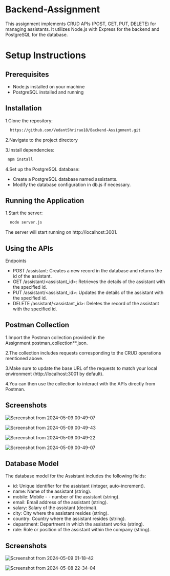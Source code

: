 
# Backend-Assignment

This assignment implements CRUD APIs (POST, GET, PUT, DELETE) for managing assistants. It utilizes Node.js with Express for the backend and PostgreSQL for the database.

# Setup Instructions



## Prerequisites

- Node.js installed on your machine
- PostgreSQL installed and running



## Installation

1.Clone the repository:

```bash
  https://github.com/VedantShrirao18/Backend-Assignment.git
```
2.Navigate to the project directory

3.Install dependencies:

```bash
 npm install

```
4.Set up the PostgreSQL database:
- Create a PostgreSQL database named assistants.
- Modify the database configuration in db.js if necessary.







    
## Running the Application

1.Start the server:

```bash
  node server.js
```
The server will start running on http://localhost:3001.




## Using the APIs

Endpoints

- POST /assistant: Creates a new record in the database and returns the id of the assistant.
- GET /assistant/<assistant_id>: Retrieves the details of the assistant with the specified id.
- PUT /assistant/<assistant_id>: Updates the details of the assistant with the specified id.
- DELETE /assistant/<assistant_id>: Deletes the record of the assistant with the specified id.





## Postman Collection

1.Import the Postman collection provided in the Assignment.postman_collection**.json.

2.The collection includes requests corresponding to the CRUD operations mentioned above.

3.Make sure to update the base URL of the requests to match your local environment (http://localhost:3001 by default).

4.You can then use the collection to interact with the APIs directly from Postman.









## Screenshots

![Screenshot from 2024-05-09 00-49-07](https://github.com/VedantShrirao18/Backend-Assignment/assets/122175901/ddbf0de6-cff2-439e-a6e6-6ee17ee84ba1)

![Screenshot from 2024-05-09 00-49-43](https://github.com/VedantShrirao18/Backend-Assignment/assets/122175901/bb16a920-94a2-4df9-bee7-6030b41ac424)

![Screenshot from 2024-05-09 00-49-22](https://github.com/VedantShrirao18/Backend-Assignment/assets/122175901/cd17c75c-533c-4573-ba89-a463e998676f)

![Screenshot from 2024-05-09 00-49-07](https://github.com/VedantShrirao18/Backend-Assignment/assets/122175901/9f1e91d3-62af-4348-b7fb-7882f90f2d78)




## Database Model

The database model for the Assistant includes the following fields:

- id: Unique identifier for the assistant (integer, auto-increment).
- name: Name of the assistant (string).
- mobile: Mobile - - number of the assistant (string).
- email: Email address of the assistant (string).
- salary: Salary of the assistant (decimal).
- city: City where the assistant resides (string).
- country: Country where the assistant resides (string).
- department: Department in which the assistant works (string).
- role: Role or position of the assistant within the company (string).


## Screenshots

![Screenshot from 2024-05-09 01-18-42](https://github.com/VedantShrirao18/Backend-Assignment/assets/122175901/f6227097-12a5-45d4-a7e9-746d5561be89)

![Screenshot from 2024-05-08 22-34-04](https://github.com/VedantShrirao18/Backend-Assignment/assets/122175901/c9b0a94d-c5e3-4ccc-8cc4-d1d42486a671)






